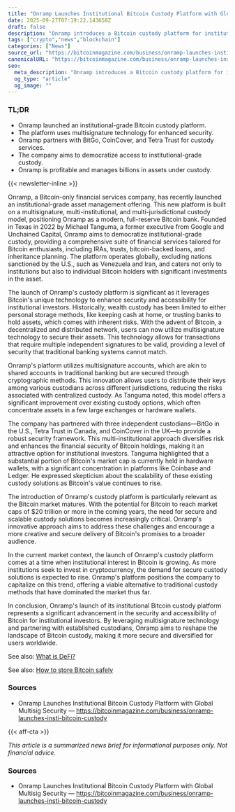 ```yaml
---
title: "Onramp Launches Institutional Bitcoin Custody Platform with Global Security"
date: 2025-09-27T07:19:22.143658Z
draft: false
description: "Onramp introduces a Bitcoin custody platform for institutions, enhancing security and accessibility in the crypto space."
tags: ["crypto","news","blockchain"]
categories: ["News"]
source_url: "https://bitcoinmagazine.com/business/onramp-launches-insti-bitcoin-custody"
canonicalURL: "https://bitcoinmagazine.com/business/onramp-launches-insti-bitcoin-custody"
seo:
  meta_description: "Onramp introduces a Bitcoin custody platform for institutions, enhancing security and accessibility in the crypto space."
  og_type: "article"
  og_image: ""
---
```


### TL;DR
- Onramp launched an institutional-grade Bitcoin custody platform.
- The platform uses multisignature technology for enhanced security.
- Onramp partners with BitGo, CoinCover, and Tetra Trust for custody services.
- The company aims to democratize access to institutional-grade custody.
- Onramp is profitable and manages billions in assets under custody.

{{< newsletter-inline >}}

Onramp, a Bitcoin-only financial services company, has recently launched an institutional-grade asset management offering. This new platform is built on a multisignature, multi-institutional, and multi-jurisdictional custody model, positioning Onramp as a modern, full-reserve Bitcoin bank. Founded in Texas in 2022 by Michael Tanguma, a former executive from Google and Unchained Capital, Onramp aims to democratize institutional-grade custody, providing a comprehensive suite of financial services tailored for Bitcoin enthusiasts, including IRAs, trusts, bitcoin-backed loans, and inheritance planning. The platform operates globally, excluding nations sanctioned by the U.S., such as Venezuela and Iran, and caters not only to institutions but also to individual Bitcoin holders with significant investments in the asset.

The launch of Onramp's custody platform is significant as it leverages Bitcoin's unique technology to enhance security and accessibility for institutional investors. Historically, wealth custody has been limited to either personal storage methods, like keeping cash at home, or trusting banks to hold assets, which comes with inherent risks. With the advent of Bitcoin, a decentralized and distributed network, users can now utilize multisignature technology to secure their assets. This technology allows for transactions that require multiple independent signatures to be valid, providing a level of security that traditional banking systems cannot match.

Onramp's platform utilizes multisignature accounts, which are akin to shared accounts in traditional banking but are secured through cryptographic methods. This innovation allows users to distribute their keys among various custodians across different jurisdictions, reducing the risks associated with centralized custody. As Tanguma noted, this model offers a significant improvement over existing custody options, which often concentrate assets in a few large exchanges or hardware wallets.

The company has partnered with three independent custodians—BitGo in the U.S., Tetra Trust in Canada, and CoinCover in the UK—to provide a robust security framework. This multi-institutional approach diversifies risk and enhances the financial security of Bitcoin holdings, making it an attractive option for institutional investors. Tanguma highlighted that a substantial portion of Bitcoin's market cap is currently held in hardware wallets, with a significant concentration in platforms like Coinbase and Ledger. He expressed skepticism about the scalability of these existing custody solutions as Bitcoin's value continues to rise.

The introduction of Onramp's custody platform is particularly relevant as the Bitcoin market matures. With the potential for Bitcoin to reach market caps of $20 trillion or more in the coming years, the need for secure and scalable custody solutions becomes increasingly critical. Onramp's innovative approach aims to address these challenges and encourage a more creative and secure delivery of Bitcoin's promises to a broader audience.

In the current market context, the launch of Onramp's custody platform comes at a time when institutional interest in Bitcoin is growing. As more institutions seek to invest in cryptocurrency, the demand for secure custody solutions is expected to rise. Onramp's platform positions the company to capitalize on this trend, offering a viable alternative to traditional custody methods that have dominated the market thus far.

In conclusion, Onramp's launch of its institutional Bitcoin custody platform represents a significant advancement in the security and accessibility of Bitcoin for institutional investors. By leveraging multisignature technology and partnering with established custodians, Onramp aims to reshape the landscape of Bitcoin custody, making it more secure and diversified for users worldwide.

See also: [What is DeFi?](/pages/what-is-defi/)

See also: [How to store Bitcoin safely](/pages/how-to-store-bitcoin-safely/)

### Sources
- Onramp Launches Institutional Bitcoin Custody Platform with Global Multisig Security — https://bitcoinmagazine.com/business/onramp-launches-insti-bitcoin-custody

{{< aff-cta >}}

_This article is a summarized news brief for informational purposes only. Not financial advice._

### Sources
- Onramp Launches Institutional Bitcoin Custody Platform with Global Multisig Security — https://bitcoinmagazine.com/business/onramp-launches-insti-bitcoin-custody

